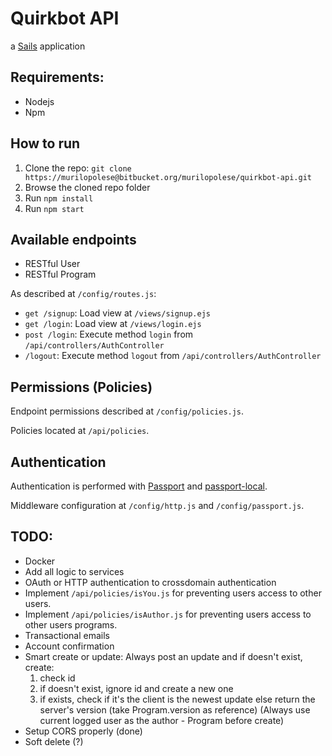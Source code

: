 # Quirkbot API

a [Sails](http://sailsjs.org) application

## Requirements:

* Nodejs
* Npm

## How to run

1. Clone the repo: `git clone https://murilopolese@bitbucket.org/murilopolese/quirkbot-api.git`
2. Browse the cloned repo folder
3. Run `npm install`
4. Run `npm start`

## Available endpoints

* RESTful User
* RESTful Program

As described at `/config/routes.js`:

* `get /signup`: Load view at `/views/signup.ejs`
* `get /login`: Load view at `/views/login.ejs`
* `post /login`: Execute method `login` from `/api/controllers/AuthController`
* `/logout`: Execute method `logout` from `/api/controllers/AuthController`

## Permissions (Policies)

Endpoint permissions described at `/config/policies.js`.

Policies located at `/api/policies`.

## Authentication

Authentication is performed with [Passport](http://passportjs.org/) and [passport-local](https://github.com/jaredhanson/passport-local).

Middleware configuration at `/config/http.js` and `/config/passport.js`.

## TODO:

* Docker
* Add all logic to services
* OAuth or HTTP authentication to crossdomain authentication
* Implement `/api/policies/isYou.js` for preventing users access to other users.
* Implement `/api/policies/isAuthor.js` for preventing users access to other users programs.
* Transactional emails
* Account confirmation
* Smart create or update: Always post an update and if doesn't exist, create:
	1. check id
	2. if doesn't exist, ignore id and create a new one
	3. if exists, check if it's the client is the newest update else return the server's version
	(take Program.version as reference)
	(Always use current logged user as the author - Program before create)
* Setup CORS properly (done)
* Soft delete (?)

